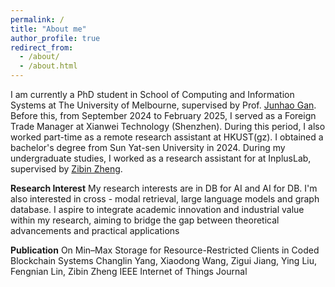 ```yaml
---
permalink: /
title: "About me"
author_profile: true
redirect_from: 
  - /about/
  - /about.html
---
```


I am currently a PhD student in School of Computing and Information Systems at The University of Melbourne, supervised by  Prof. [Junhao Gan](https://sites.google.com/site/junhogan/). Before this, from September 2024 to February 2025, I served as a Foreign Trade Manager at Xianwei Technology (Shenzhen). During this period, I also worked part-time as a remote research assistant at HKUST(gz). I obtained a bachelor's degree from Sun Yat-sen University in 2024. During my undergraduate studies, I worked as a research assistant for at InplusLab, supervised by [Zibin Zheng](https://sse.sysu.edu.cn/teacher/100).

**Research Interest**
My research interests are in DB for AI and AI for DB. I'm also interested in cross - modal retrieval, large language models and graph database. I aspire to integrate academic innovation and industrial value within my research, aiming to bridge the gap between theoretical advancements and practical applications

**Publication**
On Min–Max Storage for Resource-Restricted Clients in Coded Blockchain Systems
Changlin Yang, Xiaodong Wang, Zigui Jiang, Ying Liu, Fengnian Lin, Zibin Zheng
IEEE Internet of Things Journal
